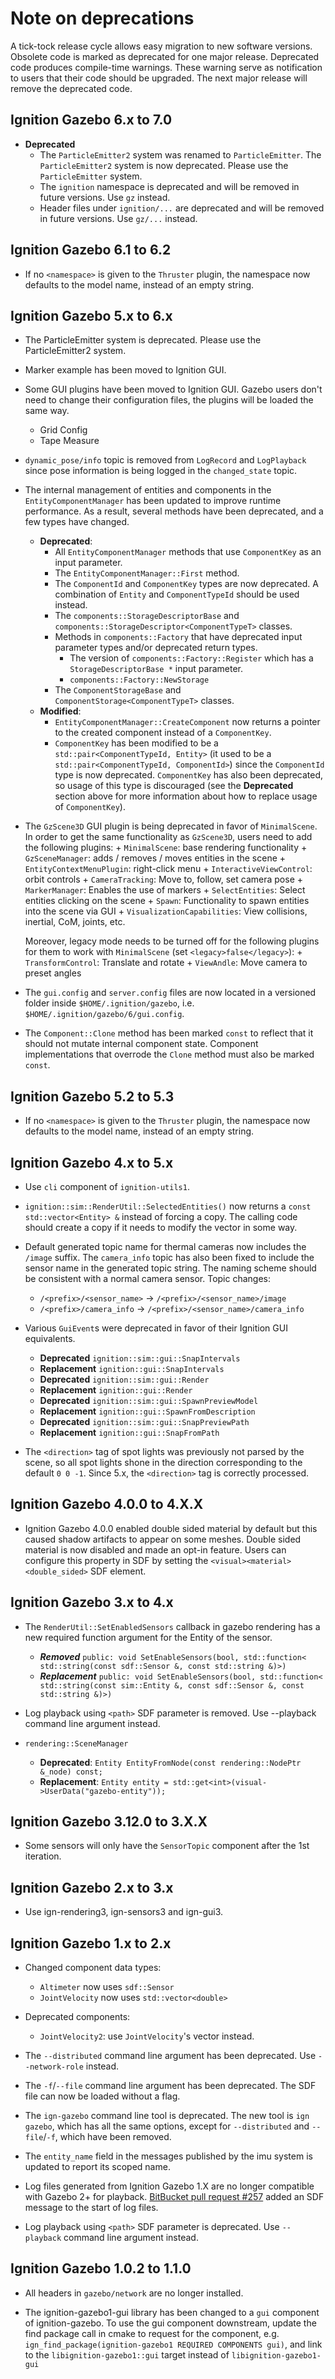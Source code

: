 # Note on deprecations
A tick-tock release cycle allows easy migration to new software versions.
Obsolete code is marked as deprecated for one major release.
Deprecated code produces compile-time warnings. These warning serve as
notification to users that their code should be upgraded. The next major
release will remove the deprecated code.

## Ignition Gazebo 6.x to 7.0

* **Deprecated**
  + The `ParticleEmitter2` system was renamed to `ParticleEmitter`. The
  `ParticleEmitter2` system is now deprecated. Please use the
  `ParticleEmitter` system.
  + The `ignition` namespace is deprecated and will be removed in future versions. Use `gz` instead.
  + Header files under `ignition/...` are deprecated and will be removed in future versions.
  Use `gz/...` instead.

## Ignition Gazebo 6.1 to 6.2

* If no `<namespace>` is given to the `Thruster` plugin, the namespace now
  defaults to the model name, instead of an empty string.

## Ignition Gazebo 5.x to 6.x

* The ParticleEmitter system is deprecated. Please use the ParticleEmitter2
system.

* Marker example has been moved to Ignition GUI.

* Some GUI plugins have been moved to Ignition GUI. Gazebo users don't need to
  change their configuration files, the plugins will be loaded the same way.
    * Grid Config
    * Tape Measure

* `dynamic_pose/info` topic is removed from `LogRecord` and `LogPlayback`
since pose information is being logged in the `changed_state` topic.

* The internal management of entities and components in the
  `EntityComponentManager` has been updated to improve runtime performance. As a
  result, several methods have been deprecated, and a few types have changed.
  * **Deprecated**:
    + All `EntityComponentManager` methods that use `ComponentKey` as an input
      parameter.
    + The `EntityComponentManager::First` method.
    + The `ComponentId` and `ComponentKey` types are now deprecated. A
      combination of `Entity` and `ComponentTypeId` should be used instead.
    + The `components::StorageDescriptorBase` and
      `components::StorageDescriptor<ComponentTypeT>` classes.
    + Methods in `components::Factory` that have deprecated input parameter
      types and/or deprecated return types.
        - The version of `components::Factory::Register` which has a
          `StorageDescriptorBase *` input parameter.
        - `components::Factory::NewStorage`
    + The `ComponentStorageBase` and `ComponentStorage<ComponentTypeT>` classes.
  * **Modified**:
    + `EntityComponentManager::CreateComponent` now returns a pointer to the
      created component instead of a `ComponentKey`.
    + `ComponentKey` has been modified to be a
      `std::pair<ComponentTypeId, Entity>` (it used to be a
      `std::pair<ComponentTypeId, ComponentId>`) since the `ComponentId` type
      is now deprecated. `ComponentKey` has also been deprecated, so usage of
      this type is discouraged (see the **Deprecated** section above for more
      information about how to replace usage of `ComponentKey`).

* The `GzScene3D` GUI plugin is being deprecated in favor of `MinimalScene`. In
  order to get the same functionality as `GzScene3D`, users need to add the
  following plugins:
      + `MinimalScene`: base rendering functionality
      + `GzSceneManager`: adds / removes / moves entities in the scene
      + `EntityContextMenuPlugin`: right-click menu
      + `InteractiveViewControl`: orbit controls
      + `CameraTracking`: Move to, follow, set camera pose
      + `MarkerManager`: Enables the use of markers
      + `SelectEntities`: Select entities clicking on the scene
      + `Spawn`: Functionality to spawn entities into the scene via GUI
      + `VisualizationCapabilities`: View collisions, inertial, CoM, joints, etc.

    Moreover, legacy mode needs to be turned off for the following plugins
    for them to work with `MinimalScene` (set `<legacy>false</legacy>`):
      + `TransformControl`: Translate and rotate
      + `ViewAndle`: Move camera to preset angles

* The `gui.config` and `server.config` files are now located in a versioned
  folder inside `$HOME/.ignition/gazebo`, i.e. `$HOME/.ignition/gazebo/6/gui.config`.

* The `Component::Clone` method has been marked `const` to reflect that it
  should not mutate internal component state. Component implementations that
  overrode the `Clone` method must also be marked `const`.

## Ignition Gazebo 5.2 to 5.3

* If no `<namespace>` is given to the `Thruster` plugin, the namespace now
  defaults to the model name, instead of an empty string.

## Ignition Gazebo 4.x to 5.x

* Use `cli` component of `ignition-utils1`.

* `ignition::sim::RenderUtil::SelectedEntities()` now returns a
  `const std::vector<Entity> &` instead of forcing a copy. The calling code
  should create a copy if it needs to modify the vector in some way.

* Default generated topic name for thermal cameras now includes the `/image`
  suffix. The `camera_info` topic has also been fixed to include the sensor
  name in the generated topic string. The naming scheme should be consistent
  with a normal camera sensor. Topic changes:
    * `/<prefix>/<sensor_name>` -> `/<prefix>/<sensor_name>/image`
    * `/<prefix>/camera_info` -> `/<prefix>/<sensor_name>/camera_info`

* Various `GuiEvent`s were deprecated in favor of their Ignition GUI
  equivalents.
  * **Deprecated** `ignition::sim::gui::SnapIntervals`
  * **Replacement** `ignition::gui::SnapIntervals`
  * **Deprecated** `ignition::sim::gui::Render`
  * **Replacement** `ignition::gui::Render`
  * **Deprecated** `ignition::sim::gui::SpawnPreviewModel`
  * **Replacement** `ignition::gui::SpawnFromDescription`
  * **Deprecated** `ignition::sim::gui::SnapPreviewPath`
  * **Replacement** `ignition::gui::SnapFromPath`

* The `<direction>` tag of spot lights was previously not parsed by the
  scene, so all spot lights shone in the direction corresponding to the
  default `0 0 -1`. Since 5.x, the `<direction>` tag is correctly
  processed.

## Ignition Gazebo 4.0.0 to 4.X.X

* Ignition Gazebo 4.0.0 enabled double sided material by default but this
caused shadow artifacts to appear on some meshes. Double sided material is
now disabled and made an opt-in feature. Users can configure this property
in SDF by setting the `<visual><material><double_sided>` SDF element.

## Ignition Gazebo 3.x to 4.x

* The `RenderUtil::SetEnabledSensors` callback in gazebo rendering has a new
  required function argument for the Entity of the sensor.
    * ***Removed***
      `public: void SetEnableSensors(bool, std::function<
          std::string(const sdf::Sensor &, const std::string &)>)`
    * ***Replacement***
      `public: void SetEnableSensors(bool, std::function<
          std::string(const sim::Entity &,
          const sdf::Sensor &, const std::string &)>)`

* Log playback using `<path>` SDF parameter is removed. Use --playback command
  line argument instead.

* `rendering::SceneManager`
    * **Deprecated**: `Entity EntityFromNode(const rendering::NodePtr &_node) const;`
    * **Replacement**: `Entity entity = std::get<int>(visual->UserData("gazebo-entity"));`

## Ignition Gazebo 3.12.0 to 3.X.X

* Some sensors will only have the `SensorTopic` component after the 1st iteration.

## Ignition Gazebo 2.x to 3.x

* Use ign-rendering3, ign-sensors3 and ign-gui3.

## Ignition Gazebo 1.x to 2.x

* Changed component data types:
    * `Altimeter` now uses `sdf::Sensor`
    * `JointVelocity` now uses `std::vector<double>`

* Deprecated components:
    * `JointVelocity2`: use `JointVelocity`'s vector instead.

* The `--distributed` command line argument has been deprecated. Use
  `--network-role` instead.

* The `-f`/`--file` command line argument has been deprecated. The SDF
  file can now be loaded without a flag.

* The `ign-gazebo` command line tool is deprecated. The new tool is
  `ign gazebo`, which has all the same options, except for
  `--distributed` and `--file`/`-f`, which have been removed.

* The `entity_name` field in the messages published by the imu system is
updated to report its scoped name.

* Log files generated from Ignition Gazebo 1.X are no longer compatible with
Gazebo 2+ for playback. [BitBucket pull request
#257](https://osrf-migration.github.io/ignition-gh-pages/#!/gazebosim/gz-sim/pull-requests/257)
added an SDF message to the start of log files.

* Log playback using `<path>` SDF parameter is deprecated. Use `--playback`
  command line argument instead.

## Ignition Gazebo 1.0.2 to 1.1.0

* All headers in `gazebo/network` are no longer installed.

* The ignition-gazebo1-gui library has been changed to a `gui` component of
ignition-gazebo. To use the gui component downstream, update the find package
call in cmake to request for the component, e.g.
`ign_find_package(ignition-gazebo1 REQUIRED COMPONENTS gui)`, and link to the
`libignition-gazebo1::gui` target instead of `libignition-gazebo1-gui`
